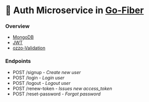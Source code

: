 # 🔑 Auth Microservice in [Go-Fiber](https://github.com/gofiber/fiber)

### Overview
- [MongoDB](https://github.com/mongodb/mongo-go-driver)
- [JWT](https://github.com/gofiber/jwt)
- [ozzo-Validation](https://github.com/go-ozzo/ozzo-validation)

### Endpoints

- POST /signup - _Create new user_
- POST /login - _Login user_
- POST /logout - _Logout user_
- POST /renew-token - _Issues new access_token_
- POST /reset-password - _Forgot password_
